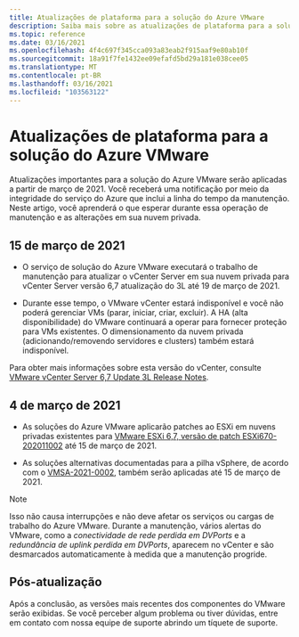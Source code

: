 ```yaml
---
title: Atualizações de plataforma para a solução do Azure VMware
description: Saiba mais sobre as atualizações de plataforma para a solução do Azure VMware.
ms.topic: reference
ms.date: 03/16/2021
ms.openlocfilehash: 4f4c697f345cca093a83eab2f915aaf9e80ab10f
ms.sourcegitcommit: 18a91f7fe1432ee09efafd5bd29a181e038cee05
ms.translationtype: MT
ms.contentlocale: pt-BR
ms.lasthandoff: 03/16/2021
ms.locfileid: "103563122"
---
```

# <a name="platform-updates-for-azure-vmware-solution"></a>Atualizações de plataforma para a solução do Azure VMware

Atualizações importantes para a solução do Azure VMware serão aplicadas a partir de março de 2021. Você receberá uma notificação por meio da integridade do serviço do Azure que inclui a linha do tempo da manutenção. Neste artigo, você aprenderá o que esperar durante essa operação de manutenção e as alterações em sua nuvem privada.

## <a name="march-15-2021"></a>15 de março de 2021 

- O serviço de solução do Azure VMware executará o trabalho de manutenção para atualizar o vCenter Server em sua nuvem privada para vCenter Server versão 6,7 atualização do 3L até 19 de março de 2021.

- Durante esse tempo, o VMware vCenter estará indisponível e você não poderá gerenciar VMs (parar, iniciar, criar, excluir). A HA (alta disponibilidade) do VMware continuará a operar para fornecer proteção para VMs existentes. O dimensionamento da nuvem privada (adicionando/removendo servidores e clusters) também estará indisponível.
 
Para obter mais informações sobre esta versão do vCenter, consulte [VMware vCenter Server 6,7 Update 3L Release Notes](https://docs.vmware.com/en/VMware-vSphere/6.7/rn/vsphere-vcenter-server-67u3l-release-notes.html).

## <a name="march-4-2021"></a>4 de março de 2021

- As soluções do Azure VMware aplicarão patches ao ESXi em nuvens privadas existentes para [VMware ESXi 6,7, versão de patch ESXi670-202011002](https://docs.vmware.com/en/VMware-vSphere/6.7/rn/esxi670-202011002.html) até 15 de março de 2021.

- As soluções alternativas documentadas para a pilha vSphere, de acordo com o [VMSA-2021-0002](https://www.vmware.com/security/advisories/VMSA-2021-0002.html), também serão aplicadas até 15 de março de 2021.

>[!NOTE]
>Isso não causa interrupções e não deve afetar os serviços ou cargas de trabalho do Azure VMware. Durante a manutenção, vários alertas do VMware, como a _conectividade de rede perdida em DVPorts_ e a _redundância de uplink perdida em DVPorts_, aparecem no vCenter e são desmarcados automaticamente à medida que a manutenção progride.

## <a name="post-update"></a>Pós-atualização
Após a conclusão, as versões mais recentes dos componentes do VMware serão exibidas. Se você perceber algum problema ou tiver dúvidas, entre em contato com nossa equipe de suporte abrindo um tíquete de suporte.



